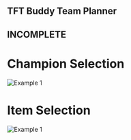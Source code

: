 ## TFT Buddy Team Planner
## INCOMPLETE
# Champion Selection
![Example 1](../tftbuddy/tftbuddy/assets/tftbuddyex1.gif)
# Item Selection
![Example 1](../tftbuddy/tftbuddy/assets/tftbuddyex2.gif)
